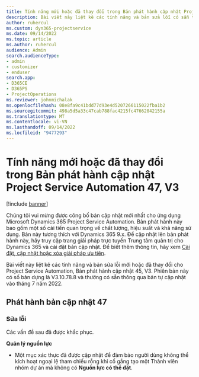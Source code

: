 ```yaml
---
title: Tính năng mới hoặc đã thay đổi trong Bản phát hành cập nhật Project Service Automation 47, V3
description: Bài viết này liệt kê các tính năng và bản sửa lỗi có sẵn trong Microsoft Dynamics 365 Project Service Automation Bản phát hành cập nhật 47, V3.
author: ruhercul
ms.custom: dyn365-projectservice
ms.date: 09/14/2022
ms.topic: article
ms.author: ruhercul
audience: Admin
search.audienceType:
- admin
- customizer
- enduser
search.app:
- D365CE
- D365PS
- ProjectOperations
ms.reviewer: johnmichalak
ms.openlocfilehash: 08e8fa9c41bdd77d93e4d5207266115022fba1b2
ms.sourcegitcommit: 498a5d5a33c47cab788fac4215fc47662042155a
ms.translationtype: MT
ms.contentlocale: vi-VN
ms.lasthandoff: 09/14/2022
ms.locfileid: "9477293"
---
```

# <a name="whats-new-or-changed-in-project-service-automation-update-release-47-v3"></a>Tính năng mới hoặc đã thay đổi trong Bản phát hành cập nhật Project Service Automation 47, V3

[!include [banner](../includes/psa-now-project-operations.md)]

Chúng tôi vui mừng được công bố bản cập nhật mới nhất cho ứng dụng Microsoft Dynamics 365 Project Service Automation. Bản phát hành này bao gồm một số cải tiến quan trọng về chất lượng, hiệu suất và khả năng sử dụng. Bản này tương thích với Dynamics 365 9.x. Để cập nhật lên bản phát hành này, hãy truy cập trang giải pháp trực tuyến Trung tâm quản trị cho Dynamics 365 và cài đặt bản cập nhật. Để biết thêm thông tin, hãy xem [Cài đặt, cập nhật hoặc xóa giải pháp ưu tiên](/power-platform/admin/install-remove-preferred-solution).

Bài viết này liệt kê các tính năng và bản sửa lỗi mới hoặc đã thay đổi cho Project Service Automation, Bản phát hành cập nhật 45, V3. Phiên bản này có số bản dựng là V3.10.78.8 và thường có sẵn thông qua bản tự cập nhật vào tháng 7 năm 2022.

## <a name="update-release-47"></a>Phát hành bản cập nhật 47

### <a name="bug-fixes"></a>Sửa lỗi

Các vấn đề sau đã được khắc phục.

**Quản lý nguồn lực**
- Một mục xác thực đã được cập nhật để đảm bảo người dùng không thể kích hoạt ngoại lệ tham chiếu rỗng khi cố gắng tạo một Thành viên nhóm dự án mà không có **Nguồn lực có thể đặt**.
